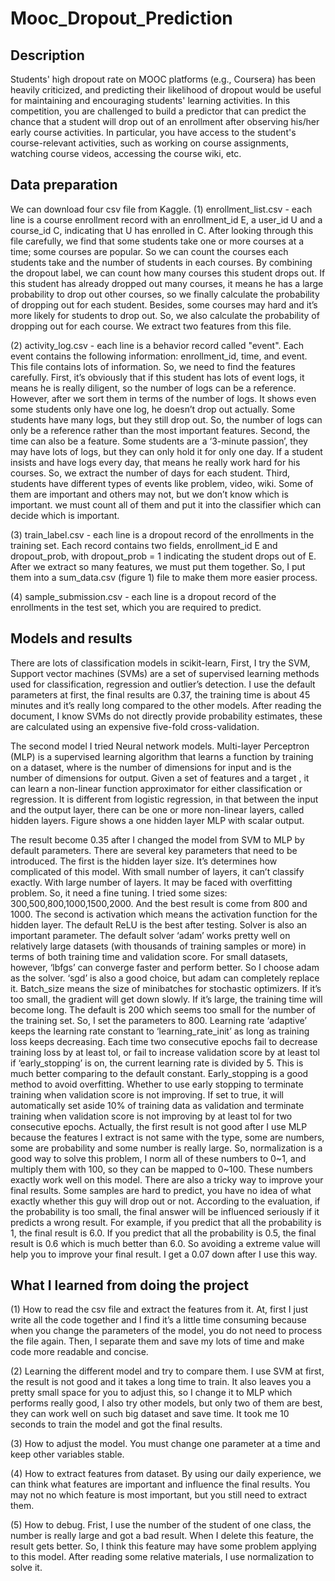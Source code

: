 # Mooc_Dropout_Prediction

## Description
Students' high dropout rate on MOOC platforms (e.g., Coursera) has been heavily criticized, and predicting their likelihood of dropout would be useful for maintaining and encouraging students' learning activities. In this competition, you are challenged to build a predictor that can predict the chance that a student will drop out of an enrollment after observing his/her early course activities. In particular, you have access to the student's course-relevant activities, such as working on course assignments, watching course videos, accessing the course wiki, etc.

## Data preparation
We can download four csv file from Kaggle.
(1)	enrollment_list.csv - each line is a course enrollment record with an enrollment_id E, a user_id U and a course_id C, indicating that U has enrolled in C. After looking through this file carefully, we find that some students take one or more courses at a time; some courses are popular. So we can count the courses each students take and the number of students in each courses. By combining the dropout label, we can count how many courses this student drops out. If this student has already dropped out many courses, it means he has a large probability to drop out other courses, so we finally calculate the probability of dropping out for each student. Besides, some courses may hard and it’s more likely for students to drop out. So, we also calculate the probability of dropping out for each course. We extract two features from this file.

(2)	activity_log.csv - each line is a behavior record called "event". Each event contains the following information: enrollment_id, time, and event. This file contains lots of information. So, we need to find the features carefully. First, it’s obviously that if this student has lots of event logs, it means he is really diligent, so the number of logs can be a reference. However, after we sort them in terms of the number of logs. It shows even some students only have one log, he doesn’t drop out actually. Some students have many logs, but they still drop out. So, the number of logs can only be a reference rather than the most important features. Second, the time can also be a feature. Some students are a ‘3-minute passion’, they may have lots of logs, but they can only hold it for only one day. If a student insists and have logs every day, that means he really work hard for his courses. So, we extract the number of days for each student. Third, students have different types of events like problem, video, wiki. Some of them are important and others may not, but we don’t know which is important. we must count all of them and put it into the classifier which can decide which is important.

(3)	train_label.csv - each line is a dropout record of the enrollments in the training set. Each record contains two fields, enrollment_id E and dropout_prob, with dropout_prob = 1 indicating the student drops out of E. After we extract so many features, we must put them together. So, I put them into a sum_data.csv (figure 1) file to make them more easier process. 

(4)	sample_submission.csv - each line is a dropout record of the enrollments in the test set, which you are required to predict.

## Models and results
There are lots of classification models in scikit-learn, First, I try the SVM, Support vector machines (SVMs) are a set of supervised learning methods used for classification, regression and outlier’s detection. I use the default parameters at first, the final results are 0.37, the training time is about 45 minutes and it’s really long compared to the other models. After reading the document, I know SVMs do not directly provide probability estimates, these are calculated using an expensive five-fold cross-validation.

The second model I tried Neural network models. Multi-layer Perceptron (MLP) is a supervised learning algorithm that learns a function   by training on a dataset, where   is the number of dimensions for input and   is the number of dimensions for output. Given a set of features   and a target  , it can learn a non-linear function approximator for either classification or regression. It is different from logistic regression, in that between the input and the output layer, there can be one or more non-linear layers, called hidden layers. Figure shows a one hidden layer MLP with scalar output.
 
The result become 0.35 after I changed the model from SVM to MLP by default parameters.
There are several key parameters that need to be introduced. The first is the hidden layer size. It’s determines how complicated of this model. With small number of layers, it can’t classify exactly. With large number of layers. It may be faced with overfitting problem. So, it need a fine tuning. I tried some sizes: 300,500,800,1000,1500,2000. And the best result is come from 800 and 1000.
The second is activation which means the activation function for the hidden layer. The default ReLU is the best after testing.
Solver is also an important parameter. The default solver ‘adam’ works pretty well on relatively large datasets (with thousands of training samples or more) in terms of both training time and validation score. For small datasets, however, ‘lbfgs’ can converge faster and perform better. So I choose adam as the solver. ‘sgd’ is also a good choice, but adam can completely replace it.
Batch_size means the size of minibatches for stochastic optimizers. If it’s too small, the gradient will get down slowly. If it’s large, the training time will become long. The default is 200 which seems too small for the number of the training set. So, I set the parameters to 800.
Learning rate ‘adaptive’ keeps the learning rate constant to ‘learning_rate_init’ as long as training loss keeps decreasing. Each time two consecutive epochs fail to decrease training loss by at least tol, or fail to increase validation score by at least tol if ‘early_stopping’ is on, the current learning rate is divided by 5. This is much better comparing to the default constant.
Early_stopping is a good method to avoid overfitting. Whether to use early stopping to terminate training when validation score is not improving. If set to true, it will automatically set aside 10% of training data as validation and terminate training when validation score is not improving by at least tol for two consecutive epochs.
Actually, the first result is not good after I use MLP because the features I extract is not same with the type, some are numbers, some are probability and some number is really large. So, normalization is a good way to solve this problem, I norm all of these numbers to 0~1, and multiply them with 100, so they can be mapped to 0~100. These numbers exactly work well on this model.
There are also a tricky way to improve your final results. Some samples are hard to predict, you have no idea of what exactly whether this guy will drop out or not. According to the evaluation, if the probability is too small, the final answer will be influenced seriously if it predicts a wrong result. For example, if you predict that all the probability is 1, the final result is 6.0. If you predict that all the probability is 0.5, the final result is 0.6 which is much better than 6.0. So avoiding a extreme value will help you to improve your final result. I get a 0.07 down after I use this way.

## What I learned from doing the project
(1)	How to read the csv file and extract the features from it. At, first I just write all the code together and I find it’s a little time consuming because when you change the parameters of the model, you do not need to process the file again. Then, I separate them and save my lots of time and make code more readable and concise.

(2)	 Learning the different model and try to compare them. I use SVM at first, the result is not good and it takes a long time to train. It also leaves you a pretty small space for you to adjust this, so I change it to MLP which performs really good, I also try other models, but only two of them are best, they can work well on such big dataset and save time. It took me 10 seconds to train the model and got the final results.

(3)	How to adjust the model. You must change one parameter at a time and keep other variables stable.

(4)	How to extract features from dataset. By using our daily experience, we can think what features are important and influence the final results. You may not no which feature is most important, but you still need to extract them.

(5)	How to debug. Frist, I use the number of the student of one class, the number is really large and got a bad result. When I delete this feature, the result gets better. So, I think this feature may have some problem applying to this model. After reading some relative materials, I use normalization to solve it.

